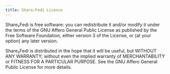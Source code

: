 ```yaml
---
title: Share₂Fedi Licence
---
```


Share₂Fedi is free software: you can redistribute it and/or modify it under the
terms of the GNU Affero General Public License as published by the Free Software
Foundation, either version 3 of the License, or (at your option) any later
version.

Share₂Fedi is distributed in the hope that it will be useful, but WITHOUT ANY
WARRANTY; without even the implied warranty of MERCHANTABILITY or FITNESS FOR A
PARTICULAR PURPOSE. See the GNU Affero General Public License for more details.
